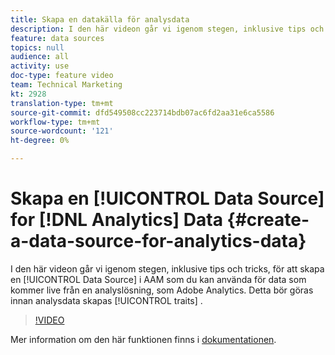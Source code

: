 ```yaml
---
title: Skapa en datakälla för analysdata
description: I den här videon går vi igenom stegen, inklusive tips och tricks, för att skapa en datakälla i AAM som du kan använda för data som kommer live från en analyslösning, som Adobe Analytics. Detta bör göras innan du skapar egenskaper för analysdata.
feature: data sources
topics: null
audience: all
activity: use
doc-type: feature video
team: Technical Marketing
kt: 2928
translation-type: tm+mt
source-git-commit: dfd549508cc223714bdb07ac6fd2aa31e6ca5586
workflow-type: tm+mt
source-wordcount: '121'
ht-degree: 0%

---
```



# Skapa en [!UICONTROL Data Source] for [!DNL Analytics] Data {#create-a-data-source-for-analytics-data}

I den här videon går vi igenom stegen, inklusive tips och tricks, för att skapa en [!UICONTROL Data Source] i AAM som du kan använda för data som kommer live från en analyslösning, som Adobe Analytics. Detta bör göras innan analysdata skapas [!UICONTROL traits] .

>[!VIDEO](https://video.tv.adobe.com/v/27329/?quality=12)

Mer information om den här funktionen finns i [dokumentationen](https://marketing.adobe.com/resources/help/en_US/aam/c_datasources.html).
